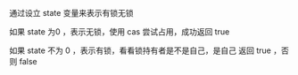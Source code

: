 
通过设立 state 变量来表示有锁无锁

如果 state 为0 ，表示无锁，使用 cas 尝试占用，成功返回 true

如果 state 不为 0 ，表示有锁，看看锁持有者是不是自己，是自己 返回 true ，否则 false